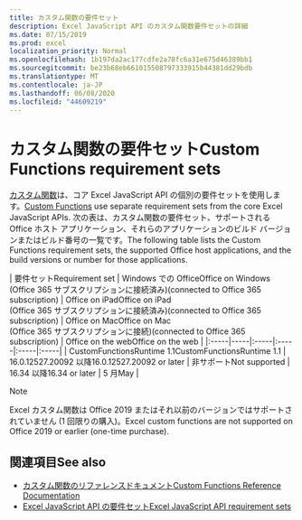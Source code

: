 ```yaml
---
title: カスタム関数の要件セット
description: Excel JavaScript API のカスタム関数要件セットの詳細
ms.date: 07/15/2019
ms.prod: excel
localization_priority: Normal
ms.openlocfilehash: 1b197da2ac177cdfe2a78fc6a31e675d46389bb1
ms.sourcegitcommit: be23b68eb661015508797333915b44381dd29bdb
ms.translationtype: MT
ms.contentlocale: ja-JP
ms.lasthandoff: 06/08/2020
ms.locfileid: "44609219"
---
```

# <a name="custom-functions-requirement-sets"></a><span data-ttu-id="10b91-103">カスタム関数の要件セット</span><span class="sxs-lookup"><span data-stu-id="10b91-103">Custom Functions requirement sets</span></span>

<span data-ttu-id="10b91-104">[カスタム関数](./custom-functions-overview.md)は、コア Excel JavaScript API の個別の要件セットを使用します。</span><span class="sxs-lookup"><span data-stu-id="10b91-104">[Custom Functions](./custom-functions-overview.md) use separate requirement sets from the core Excel JavaScript APIs.</span></span> <span data-ttu-id="10b91-105">次の表は、カスタム関数の要件セット、サポートされる Office ホスト アプリケーション、それらのアプリケーションのビルド バージョンまたはビルド番号の一覧です。</span><span class="sxs-lookup"><span data-stu-id="10b91-105">The following table lists the Custom Functions requirement sets, the supported Office host applications, and the build versions or number for those applications.</span></span>

|  <span data-ttu-id="10b91-106">要件セット</span><span class="sxs-lookup"><span data-stu-id="10b91-106">Requirement set</span></span>  |  <span data-ttu-id="10b91-107">Windows での Office</span><span class="sxs-lookup"><span data-stu-id="10b91-107">Office on Windows</span></span><br><span data-ttu-id="10b91-108">(Office 365 サブスクリプションに接続済み)</span><span class="sxs-lookup"><span data-stu-id="10b91-108">(connected to Office 365 subscription)</span></span>  |  <span data-ttu-id="10b91-109">Office on iPad</span><span class="sxs-lookup"><span data-stu-id="10b91-109">Office on iPad</span></span><br><span data-ttu-id="10b91-110">(Office 365 サブスクリプションに接続済み)</span><span class="sxs-lookup"><span data-stu-id="10b91-110">(connected to Office 365 subscription)</span></span>  |  <span data-ttu-id="10b91-111">Office on Mac</span><span class="sxs-lookup"><span data-stu-id="10b91-111">Office on Mac</span></span><br><span data-ttu-id="10b91-112">(Office 365 サブスクリプションに接続)</span><span class="sxs-lookup"><span data-stu-id="10b91-112">(connected to Office 365 subscription)</span></span>  | <span data-ttu-id="10b91-113">Office on the web</span><span class="sxs-lookup"><span data-stu-id="10b91-113">Office on the web</span></span> |
|:-----|-----|:-----|:-----|:-----|:-----|
| <span data-ttu-id="10b91-114">CustomFunctionsRuntime 1.1</span><span class="sxs-lookup"><span data-stu-id="10b91-114">CustomFunctionsRuntime 1.1</span></span> | <span data-ttu-id="10b91-115">16.0.12527.20092 以降</span><span class="sxs-lookup"><span data-stu-id="10b91-115">16.0.12527.20092 or later</span></span> | <span data-ttu-id="10b91-116">非サポート</span><span class="sxs-lookup"><span data-stu-id="10b91-116">Not supported</span></span> | <span data-ttu-id="10b91-117">16.34 以降</span><span class="sxs-lookup"><span data-stu-id="10b91-117">16.34 or later</span></span> | <span data-ttu-id="10b91-118">5 月</span><span class="sxs-lookup"><span data-stu-id="10b91-118">May</span></span> |

> [!NOTE]
> <span data-ttu-id="10b91-119">Excel カスタム関数は Office 2019 またはそれ以前のバージョンではサポートされていません (1 回限りの購入)。</span><span class="sxs-lookup"><span data-stu-id="10b91-119">Excel custom functions are not supported on Office 2019 or earlier (one-time purchase).</span></span>

## <a name="see-also"></a><span data-ttu-id="10b91-120">関連項目</span><span class="sxs-lookup"><span data-stu-id="10b91-120">See also</span></span>

- [<span data-ttu-id="10b91-121">カスタム関数のリファレンスドキュメント</span><span class="sxs-lookup"><span data-stu-id="10b91-121">Custom Functions Reference Documentation</span></span>](/javascript/api/custom-functions-runtime)
- [<span data-ttu-id="10b91-122">Excel JavaScript API の要件セット</span><span class="sxs-lookup"><span data-stu-id="10b91-122">Excel JavaScript API requirement sets</span></span>](../reference/requirement-sets/excel-api-requirement-sets.md)
